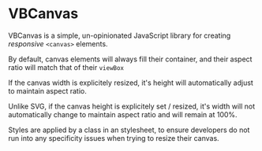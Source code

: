 # VBCanvas

VBCanvas is a simple, un-opinionated JavaScript library for creating _responsive_ `<canvas>` elements.

By default, canvas elements will always fill their container, and their aspect ratio will match
that of their `viewBox`

If the canvas width is explicitely resized, it's height will automatically adjust to maintain aspect ratio.

Unlike SVG, if the canvas height is explicitely set / resized, it's width will not automatically change to maintain aspect ratio and will remain at 100%.

Styles are applied by a class in an stylesheet, to ensure developers do not run into any specificity issues when trying to resize their canvas.
